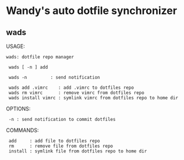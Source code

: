 # Wandy's auto dotfile synchronizer

## wads

  USAGE:

    wads: dotfile repo manager

     wads [ -n ] add

     wads -n         : send notification

     wads add .vimrc    : add .vimrc to dotfiles repo
     wads rm vimrc      : remove vimrc from dotfiles repo
     wads install vimrc : symlink vimrc from dotfiles repo to home dir

  OPTIONS:

     -n : send notification to commit dotfiles

  COMMANDS:

     add     : add file to dotfiles repo
     rm      : remove file from dotfiles repo
     install : symlink file from dotfiles repo to home dir
